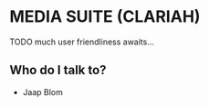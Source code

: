 # MEDIA SUITE (CLARIAH)

TODO much user friendliness awaits...

## Who do I talk to? ###

* Jaap Blom
